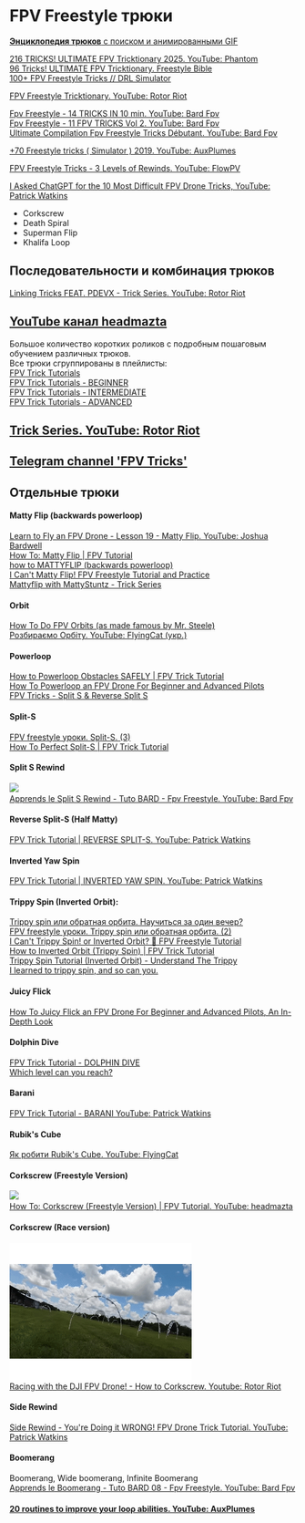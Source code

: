 # FPV Freestyle трюки
[**Энциклопедия трюков** с поиском и анимированными GIF](https://prowhooper.com/all-tricks/)  

[216 TRICKS! ULTIMATE FPV Tricktionary 2025. YouTube: Phantom ](https://www.youtube.com/watch?v=NpLIhHIBO24)  
[96 Tricks! ULTIMATE FPV Tricktionary. Freestyle Bible](https://www.youtube.com/watch?v=hIbHrO-VBu8)  
[100+ FPV Freestyle Tricks // DRL Simulator](https://www.youtube.com/watch?v=GVi42YUs7Vs)

[FPV Freestyle Tricktionary. YouTube: Rotor Riot](https://www.youtube.com/watch?v=n6RX8iI6gcQ)

[Fpv Freestyle - 14 TRICKS IN 10 min. YouTube: Bard Fpv](https://www.youtube.com/watch?v=H0kxJqmjbgE)  
[Fpv Freestyle - 11 FPV TRICKS Vol 2. YouTube: Bard Fpv](https://www.youtube.com/watch?v=2mZuCbVaWpc)  
[Ultimate Compilation Fpv Freestyle Tricks Débutant. YouTube: Bard Fpv](https://www.youtube.com/watch?v=MjvcWIFAg9o)

[+70 Freestyle tricks ( Simulator ) 2019. YouTube: AuxPlumes](https://www.youtube.com/watch?v=yVmR9wyIrpc)

[FPV Freestyle Tricks - 3 Levels of Rewinds. YouTube: FlowPV](https://www.youtube.com/watch?v=GHwKQtJ5w5E)

[I Asked ChatGPT for the 10 Most Difficult FPV Drone Tricks, YouTube: 
Patrick Watkins](https://www.youtube.com/watch?v=vYaq1cCAjTs)  
- Corkscrew  
- Death Spiral  
- Superman Flip  
- Khalifa Loop  

## Последовательности и комбинация трюков
[Linking Tricks FEAT. PDEVX - Trick Series. YouTube: Rotor Riot](https://www.youtube.com/watch?v=7ZXll22kJxk)  

## [YouTube канал headmazta](https://www.youtube.com/@headmazta)   
Большое количество коротких роликов с подробным пошаговым обучением различных трюков.  
Все трюки сгруппированы в плейлисты:  
[FPV Trick Tutorials](https://www.youtube.com/playlist?list=PLj23ZLg5V56oNLTC4bNI4TndtTEvK-UoT)  
[FPV Trick Tutorials - BEGINNER](https://www.youtube.com/playlist?list=PLj23ZLg5V56prLy-r3-GVd_9wBU4iVC7H)  
[FPV Trick Tutorials - INTERMEDIATE](https://www.youtube.com/playlist?list=PLj23ZLg5V56qvExRVYQkBq6bUsJjwHQqZ)  
[FPV Trick Tutorials - ADVANCED](https://www.youtube.com/playlist?list=PLj23ZLg5V56q99molL1nY1XVa0j42cnzl)  

## [Trick Series. YouTube: Rotor Riot](https://www.youtube.com/playlist?list=PLXKJ80BTT1lb_kGy8HIkMx2hVgZA-VbKP)

## [Telegram channel 'FPV Tricks'](https://t.me/fpv_tricks)

## Отдельные трюки

#### Matty Flip (backwards powerloop)
[Learn to Fly an FPV Drone - Lesson 19 - Matty Flip. YouTube: Joshua Bardwell](https://www.youtube.com/watch?v=v25IwLExF80)  
[How To: Matty Flip | FPV Tutorial](https://www.youtube.com/watch?v=mZVjPSQHm9Y)  
[how to MATTYFLIP (backwards powerloop)](https://www.youtube.com/watch?v=625wUUsPqwk&list=WL&index=10&t=268s)  
[I Can't Matty Flip! FPV Freestyle Tutorial and Practice](https://www.youtube.com/watch?v=REaUgDKeFXs)  
[Mattyflip with MattyStuntz - Trick Series](https://www.youtube.com/watch?v=Twcj_8k_-vk)    

#### Orbit
[How To Do FPV Orbits (as made famous by Mr. Steele)](https://www.youtube.com/watch?v=qycbKimdr_I)  
[Розбираємо Орбіту. YouTube: FlyingCat (укр.)](https://www.youtube.com/watch?v=iTOF2Rq_ZGU)

#### Powerloop
[How to Powerloop Obstacles SAFELY | FPV Trick Tutorial](https://www.youtube.com/watch?v=Ip7JBqRNDzg)  
[How To Powerloop an FPV Drone For Beginner and Advanced Pilots](https://www.youtube.com/watch?v=LTl0780qgCE)  
[FPV Tricks - Split S & Reverse Split S](https://www.youtube.com/watch?v=Iu7Q4SHjpjQ)

#### Split-S
[FPV freestyle уроки. Split-S. (3)](https://www.youtube.com/watch?v=7A_mpyqKZyo)  
[How To Perfect Split-S | FPV Trick Tutorial](https://www.youtube.com/watch?v=gepPp2OyXUQ)  

#### Split S Rewind
![](Trick_Split-S_Rewind.gif)   
[Apprends le Split S Rewind - Tuto BARD - Fpv Freestyle. YouTube: Bard Fpv](https://www.youtube.com/watch?v=YZnMHTyD5TE)  

#### Reverse Split-S (Half Matty)
[FPV Trick Tutorial | REVERSE SPLIT-S. YouTube: Patrick Watkins](https://www.youtube.com/watch?v=IoBxHBNK5j4)

#### Inverted Yaw Spin
[FPV Trick Tutorial | INVERTED YAW SPIN. YouTube: Patrick Watkins](https://www.youtube.com/watch?v=02x7HyC2U1E)

#### Trippy Spin (Inverted Orbit):
[Trippy spin или обратная орбита. Научиться за один вечер?](https://www.youtube.com/watch?v=Lk9EkWkudN0)  
[FPV freestyle уроки. Trippy spin или обратная орбита. (2)](https://www.youtube.com/watch?v=knTYPUcpjL8)  
[I Can't Trippy Spin! or Inverted Orbit? 🤔 FPV Freestyle Tutorial](https://www.youtube.com/watch?v=M5YY4iC5z1o)  
[How to Inverted Orbit (Trippy Spin) | FPV Trick Tutorial](https://www.youtube.com/watch?v=HbUVa1IUfFs)  
[Trippy Spin Tutorial (Inverted Orbit) - Understand The Trippy](https://www.youtube.com/watch?v=-TxgEsk8T5I)  
[I learned to trippy spin, and so can you.](https://www.youtube.com/watch?v=2cInhs27EXs)  

#### Juicy Flick
[How To Juicy Flick an FPV Drone For Beginner and Advanced Pilots, An In-Depth Look](https://www.youtube.com/watch?v=tbem8fUPPxU)  

#### Dolphin Dive
[FPV Trick Tutorial - DOLPHIN DIVE](https://www.youtube.com/watch?v=WuSz_mIioqE)  
[Which level can you reach?](https://www.youtube.com/shorts/GCQNPSjebIE)  

#### Barani
[FPV Trick Tutorial - BARANI YouTube: Patrick Watkins](https://www.youtube.com/watch?v=guEXMMV3TSo)

#### Rubik's Cube
[Як робити Rubik's Cube. YouTube: FlyingCat](https://www.youtube.com/shorts/Ioo8-RNfXy0)

#### Corkscrew (Freestyle Version)
![](Trick_Corkscrew.gif)   
[How To: Corkscrew (Freestyle Version) | FPV Tutorial. YouTube: headmazta](https://www.youtube.com/watch?v=ti8pGuEvwbM)

#### Corkscrew (Race version)
![](Trick_RaceCorkscrew.gif)   
[Racing with the DJI FPV Drone! - How to Corkscrew. Youtube: Rotor Riot](https://www.youtube.com/watch?v=TNr8TydRE7A)

#### Side Rewind
[Side Rewind - You're Doing it WRONG! FPV Drone Trick Tutorial. YouTube: Patrick Watkins](https://www.youtube.com/watch?v=wG-9BXBt3hU)


#### Boomerang
Boomerang, Wide boomerang, Infinite Boomerang  
[Apprends le Boomerang - Tuto BARD 08 - Fpv Freestyle. YouTube: Bard Fpv](https://www.youtube.com/watch?v=O7_SbN4PV5M)

#### [20 routines to improve your looρ abilities. YouTube: AuxPlumes](https://www.youtube.com/watch?v=tA7XWwtBn0Q)